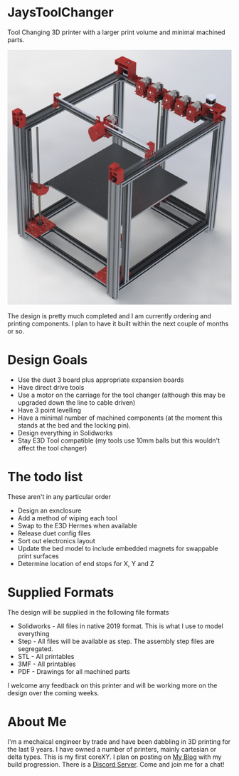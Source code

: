 # JaysToolChanger
Tool Changing 3D printer with a larger print volume and minimal machined parts.

![Printer](/Printer_Design/Renders/Printer_View_1.JPG)

The design is pretty much completed and I am currently ordering and printing components.
I plan to have it built within the next couple of months or so.

# Design Goals
* Use the duet 3 board plus appropriate expansion boards
* Have direct drive tools
* Use a motor on the carriage for the tool changer (although this may be upgraded down the line to cable driven)
* Have 3 point levelling
* Have a minimal number of machined components (at the moment this stands at the bed and the locking pin).
* Design everything in Solidworks
* Stay E3D Tool compatible (my tools use 10mm balls but this wouldn't affect the tool changer)

# The todo list
These aren't in any particular order
* Design an exnclosure
* Add a method of wiping each tool
* Swap to the E3D Hermes when available
* Release duet config files
* Sort out electronics layout
* Update the bed model to include embedded magnets for swappable print surfaces
* Determine location of end stops for X, Y and Z
	
# Supplied Formats
The design will be supplied in the following file formats
* Solidworks - All files in native 2019 format. This is what I use to model everything
* Step - All files will be available as step. The assembly step files are segregated.
* STL - All printables
* 3MF - All printables
* PDF - Drawings for all machined parts

I welcome any feedback on this printer and will be working more on the design over the coming weeks.

# About Me
I'm a mechaical engineer by trade and have been dabbling in 3D printing for the last 9 years.
I have owned a number of printers, mainly cartesian or delta types. This is my first coreXY.
I plan on posting on [My Blog](https://www.jayuk.org/) with my build progression.
There is a [Discord Server](https://discord.gg/txqEmK). Come and join me for a chat! 